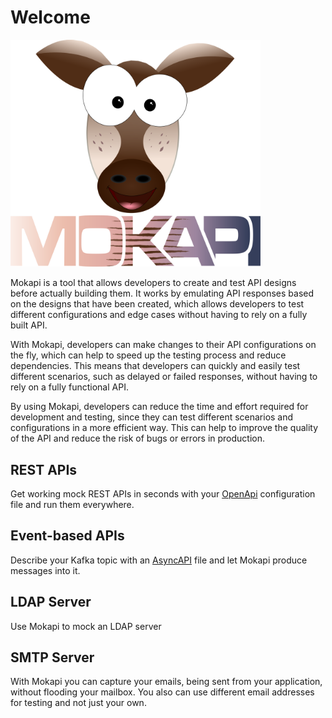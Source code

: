 # Welcome

<img src="/logo.svg" width="400" class="logo mx-auto d-block"></imgs>

Mokapi is a tool that allows developers to create and test API designs before actually building them. It works by emulating API responses based on the designs that have been created, which allows developers to test different configurations and edge cases without having to rely on a fully built API.

With Mokapi, developers can make changes to their API configurations on the fly, which can help to speed up the testing process and reduce dependencies. This means that developers can quickly and easily test different scenarios, such as delayed or failed responses, without having to rely on a fully functional API.

By using Mokapi, developers can reduce the time and effort required for development and testing, since they can test different scenarios and configurations in a more efficient way. This can help to improve the quality of the API and reduce the risk of bugs or errors in production.

## REST APIs
Get working mock REST APIs in seconds with your [OpenApi](https://swagger.io/docs/specification/about/)
configuration file and run them everywhere.

## Event-based APIs
Describe your Kafka topic with an [AsyncAPI](https://www.asyncapi.com/) file and let
Mokapi produce messages into it.

## LDAP Server
Use Mokapi to mock an LDAP server

## SMTP Server
With Mokapi you can capture your emails, being sent from your application, without flooding
your mailbox. You also can use different email addresses for testing and not just your own.